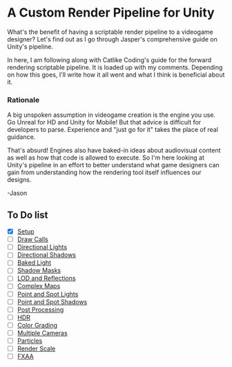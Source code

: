 # A Custom Render Pipeline for Unity

What's the benefit of having a scriptable render pipeline to a videogame designer? Let's find out as I go through Jasper's comprehensive guide on Unity's pipeline. 

In here, I am following along with Catlike Coding's guide for the forward rendering scriptable pipeline. It is loaded up with my comments. Depending on how this goes, I'll write how it all went and what I think is beneficial about it.


### Rationale

A big unspoken assumption in videogame creation is the engine you use. Go Unreal for HD and Unity for Mobile! But that advice is difficult for developers to parse. Experience and "just go for it" takes the place of real guidance. 

That's absurd! Engines also have baked-in ideas about audiovisual content as well as how that code is allowed to execute. So I'm here looking at Unity's pipeline in an effort to better understand what game designers can gain from understanding how the rendering tool itself influences our designs.

-Jason

## To Do list

- [x] [Setup](https://catlikecoding.com/unity/tutorials/custom-srp/custom-render-pipeline/)
- [ ] [Draw Calls](https://catlikecoding.com/unity/tutorials/custom-srp/draw-calls/)
- [ ] [Directional Lights](https://catlikecoding.com/unity/tutorials/custom-srp/directional-lights/)
- [ ] [Directional Shadows](https://catlikecoding.com/unity/tutorials/custom-srp/directional-shadows/)
- [ ] [Baked Light](https://catlikecoding.com/unity/tutorials/custom-srp/baked-light/)
- [ ] [Shadow Masks](https://catlikecoding.com/unity/tutorials/custom-srp/shadow-masks/)
- [ ] [LOD and Reflections](https://catlikecoding.com/unity/tutorials/custom-srp/lod-and-reflections/)
- [ ] [Complex Maps](https://catlikecoding.com/unity/tutorials/custom-srp/complex-maps/)
- [ ] [Point and Spot Lights](https://catlikecoding.com/unity/tutorials/custom-srp/point-and-spot-lights/)
- [ ] [Point and Spot Shadows](https://catlikecoding.com/unity/tutorials/custom-srp/point-and-spot-shadows/)
- [ ] [Post Processing](https://catlikecoding.com/unity/tutorials/custom-srp/post-processing/)
- [ ] [HDR](https://catlikecoding.com/unity/tutorials/custom-srp/hdr/)
- [ ] [Color Grading](https://catlikecoding.com/unity/tutorials/custom-srp/color-grading/)
- [ ] [Multiple Cameras](https://catlikecoding.com/unity/tutorials/custom-srp/multiple-cameras/)
- [ ] [Particles](https://catlikecoding.com/unity/tutorials/custom-srp/particles/)
- [ ] [Render Scale](https://catlikecoding.com/unity/tutorials/custom-srp/render-scale/)
- [ ] [FXAA](https://catlikecoding.com/unity/tutorials/custom-srp/fxaa/)